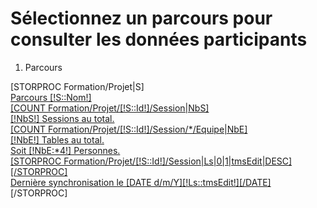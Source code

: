 <!-- Page Heading -->
<div class="row">
    <div class="col-lg-12">
        <h1 class="page-header">
            Sélectionnez un parcours pour consulter les données participants</small>
        </h1>
        <ol class="breadcrumb">
            <li class="active">
                <i class="fa fa-dashboard"></i> Parcours
            </li>
        </ol>
    </div>
</div>

<div class="row">
    [STORPROC Formation/Projet|S]
    <div class="col-lg-3 col-md-6">
        <a href="/Projets/[!S::Id!]">
            <div class="panel panel-success">
                <div class="panel-heading">
                    <div class="row">
                        <div class="col-xs-3">
                              <i class="fa fa-play fa-5x"></i>
                        </div>
                        <div class="col-xs-9 text-right">
                            <div class="huge">Parcours [!S::Nom!]</div>
                            [COUNT Formation/Projet/[!S::Id!]/Session|NbS]
                            <div>[!NbS!] Sessions au total.</div>
                            [COUNT Formation/Projet/[!S::Id!]/Session/*/Equipe|NbE]
                            <div>[!NbE!] Tables au total.</div>
                            <div>Soit [!NbE:*4!] Personnes.</div>
                        </div>
                    </div>
                </div>
                <div class="panel-footer">
                    [STORPROC Formation/Projet/[!S::Id!]/Session|Ls|0|1|tmsEdit|DESC][/STORPROC]
                    <div>Dernière synchronisation le [DATE d/m/Y][!Ls::tmsEdit!][/DATE]</div>
                    <div class="clearfix"></div>
                </div>
            </div>
        </a>
    </div>
    [/STORPROC]
</div>